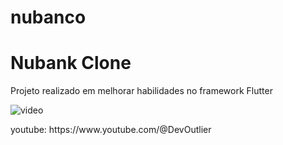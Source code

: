# nubanco
<h1>Nubank Clone</h1>
<p>Projeto realizado em melhorar habilidades no framework Flutter</p>

![video](https://github.com/user-attachments/assets/3e95a1f9-d246-426e-b38b-28a834123b8e)

<p>youtube: https://www.youtube.com/@DevOutlier</p>

